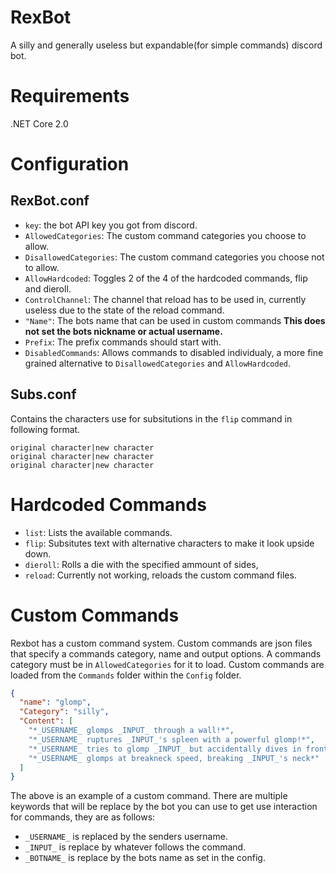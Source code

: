 # RexBot

A silly and generally useless but expandable(for simple commands) discord bot.
# Requirements
.NET Core 2.0
# Configuration
## RexBot.conf
  - ``key``: the bot API key you got from discord.
  - ``AllowedCategories``: The custom command categories you choose to allow.
  - ``DisallowedCategories``: The custom command categories you choose not to allow.
  - ``AllowHardcoded``: Toggles 2 of the 4 of the hardcoded commands, flip and dieroll.
  - ``ControlChannel``: The channel that reload has to be used in, currently useless due to the state of the reload command.
  - ``"Name"``: The bots name that can be used in custom commands **This does not set the bots nickname or actual username.**
  - ``Prefix``: The prefix commands should start with.
- ``DisabledCommands``: Allows commands to disabled individualy, a more fine grained alternative to ``DisallowedCategories`` and ``AllowHardcoded``.
## Subs.conf
  Contains the characters use for subsitutions in the ``flip`` command in following format. 
  ```
  original character|new character
  original character|new character
  original character|new character
  ```
# Hardcoded Commands
- ``list``: Lists the available commands.
- ``flip``: Subsitutes text with alternative characters to make it look upside down.
- ``dieroll``: Rolls a die with the specified ammount of sides,
- ``reload``: Currently not working, reloads the custom command files.
# Custom Commands
Rexbot has a custom command system. Custom commands are json files that specify a commands category, name and output options. A commands category must be in ``AllowedCategories`` for it to load. Custom commands are loaded from the ``Commands`` folder within the ``Config`` folder.
```json
{
  "name": "glomp",
  "Category": "silly",
  "Content": [
    "*_USERNAME_ glomps _INPUT_ through a wall!*",
    "*_USERNAME_ ruptures _INPUT_'s spleen with a powerful glomp!*",
    "*_USERNAME_ tries to glomp _INPUT_ but accidentally dives in front of a car.*",
    "*_USERNAME_ glomps at breakneck speed, breaking _INPUT_'s neck*"
  ]
}
```
The above is an example of a custom command. There are multiple keywords that will be replace by the bot you can use to get use interaction for commands, they are as follows:
- ``_USERNAME_`` is replaced by the senders username.
- ``_INPUT_`` is replace by whatever follows the command.
- ``_BOTNAME_`` is replace by the bots name as set in the config.
